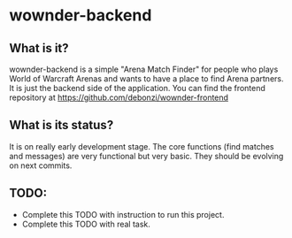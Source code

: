 # wownder-backend

## What is it?
wownder-backend is a simple "Arena Match Finder" for people who plays World of Warcraft Arenas and wants to have a place to find Arena partners.
It is just the backend side of the application. You can find the frontend repository at https://github.com/debonzi/wownder-frontend

## What is its status?
It is on really early development stage. The core functions (find matches and messages) are very functional but very basic. They should be evolving on next commits.

## TODO:
 - Complete this TODO with instruction to run this project.
 - Complete this TODO with real task.
 
